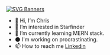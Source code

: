 [![SVG Banners](https://svg-banners.vercel.app/api?type=glitch&text1=Chris%20Basham&width=800&height=400)](https://github.com/Akshay090/svg-banners)



- 👋 Hi, I’m Chris
- 🌌  I’m interested in Starfinder
- 🌱 I’m currently learning MERN stack.
- 🌑 I'm working on procrastinating.
- 📫 How to reach me [Linkedin](https://www.linkedin.com/in/chris-basham101/)

<!---
berninup/berninup is a ✨ special ✨ repository because its `README.md` (this file) appears on your GitHub profile.
You can click the Preview link to take a look at your changes.
--->
